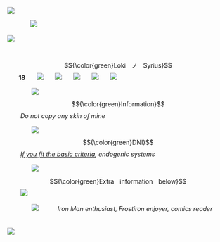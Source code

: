 ![](https://i.postimg.cc/mZmNn8jC/ebc2f3f111b6bd7c3207dcf6c7dcdcbf5a90367b.png)

ㅤㅤㅤㅤ![](https://static.wikia.nocookie.net/marvel-rivals/images/5/50/Loki_MVP_-_Crooked_Candidate_Full.gif/revision/latest?cb=20250314140507)

![](https://i.postimg.cc/zXgTv0zm/42c9df5cb68e91db3b9a5f0de10e4d34587bfd37.png)

ㅤㅤㅤㅤ $${\color{green}LokiㅤノㅤSyrius}$$ㅤㅤ**18**ㅤㅤ![](https://cdn.discordapp.com/emojis/1113883032567422976.webp?size=22&quality=lossless)ㅤㅤ![](https://i.ibb.co/b2GycB8/ezgif-3-367ad808cf.png)ㅤㅤ![](https://i.ibb.co/6NSWkb5/ezgif-3-058e7ef1ea.png)ㅤㅤ![](https://i.postimg.cc/dVLQJtG4/pixel-flag-brazil-by-sw-eetlycanada-dceqoeo-fullview.jpg)ㅤㅤ![](https://i.postimg.cc/rp7KBRb1/d5ui3q0-a4f2243a-6bf2-4e4e-84ba-6c521af5c02d.gif)

ㅤㅤㅤㅤ ![](https://i.postimg.cc/DZMQSz85/Loki-Hero-Portrait.png)ㅤㅤ $${\color{green}Information}$$ㅤㅤ *Do not copy any skin of mine*

ㅤㅤㅤㅤ ![](https://i.postimg.cc/jScMstQ3/Iron-Man-Hero-Portrait.png)ㅤㅤ $${\color{green}DNI}$$ㅤㅤ *[If you fit the basic criteria](https://dni-criteria.carrd.co/), endogenic systems*

ㅤㅤㅤㅤ ![](https://i.postimg.cc/CMNyZTND/Loki-Full-Default-Costume.png)ㅤㅤㅤ $${\color{green}Extraㅤinformationㅤbelow}$$ㅤㅤ ![](https://i.postimg.cc/26TV994t/d67w325-4f484675-873e-4c03-b9d3-7fdd3ea97a70-gif-token-ey-J0e-XAi-Oi-JKV1-Qi-LCJhb-Gci-Oi-JIUz-I1-Ni-J9-ey-Jzd-WIi.gif)

ㅤㅤㅤㅤ ![](https://i.postimg.cc/RZQGdfPD/Iron-Man-Full-Default-Costume.png)ㅤㅤㅤ *Iron Man enthusiast, Frostiron enjoyer, comics reader*
ㅤㅤㅤㅤ 

![](https://i.postimg.cc/X7QjdyVV/5c8965a3bdd531d5cf8c9be9d904828b068c2d96.png)

